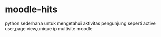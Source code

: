 # moodle-hits
python sederhana untuk mengetahui aktivitas pengunjung seperti active user,page view,unique ip multisite moodle
